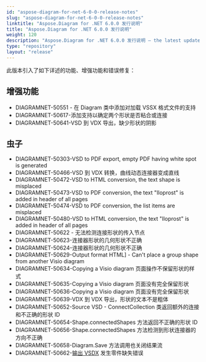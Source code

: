 ```yaml
---
id: "aspose-diagram-for-net-6-0-0-release-notes"
slug: "aspose-diagram-for-net-6-0-0-release-notes"
linktitle: "Aspose.Diagram for .NET 6.0.0 发行说明"
title: "Aspose.Diagram for .NET 6.0.0 发行说明"
weight: 120
description: "Aspose.Diagram for .NET 6.0.0 发行说明 – the latest updates and fixes."
type: "repository"
layout: "release"
---
```

此版本引入了如下详述的功能、增强功能和错误修复：
## **增强功能**
- DIAGRAMNET-50551 - 在 Diagram 类中添加对加载 VSSX 格式文件的支持
- DIAGRAMNET-50617-添加支持以确定两个形状是否粘合或连接
- DIAGRAMNET-50641-VSD 到 VDX 导出，缺少形状的阴影
## **虫子**
- DIAGRAMNET-50303-VSD to PDF export, empty PDF having white spot is generated 
- DIAGRAMNET-50466-VSD 到 VDX 转换，曲线动态连接器变成直线
- DIAGRAMNET-50472-VSD to HTML conversion, the text shape is misplaced 
- DIAGRAMNET-50473-VSD to PDF conversion, the text "Iloprost" is added in header of all pages 
- DIAGRAMNET-50474-VSD to PDF conversion, the list items are misplaced 
- DIAGRAMNET-50480-VSD to HTML conversion, the text "Iloprost" is added in header of all pages 
- DIAGRAMNET-50622 - 无法检测连接形状的传入节点
- DIAGRAMNET-50623-连接器形状的几何形状不正确
- DIAGRAMNET-50624-连接器形状的几何形状不正确
- DIAGRAMNET-50629-Output format HTML] - Can't place a group shape from another Visio diagram 
- DIAGRAMNET-50634-Copying a Visio diagram 页面操作不保留形状的样式
- DIAGRAMNET-50635-Copying a Visio diagram 页面没有完全保留形状
- DIAGRAMNET-50636-Copying a Visio diagram 页面没有完全保留形状
- DIAGRAMNET-50639-VDX 到 VDX 导出，形状的文本不是粗体
- DIAGRAMNET-50652-Source VSD - ConnectCollection 类返回额外的连接和不正确的形状 ID
- DIAGRAMNET-50654-Shape.connectedShapes 方法返回不正确的形状 ID
- DIAGRAMNET-50656-Shape.connectedShapes 方法检测到形状连接器的方向不正确
- DIAGRAMNET-50658-Diagram.Save 方法调用也关闭结果流
- DIAGRAMNET-50662-[输出 VSDX](https://docs.aspose.com/diagram/net/convert-visio-to-other-files/) 发生零件缺失错误

